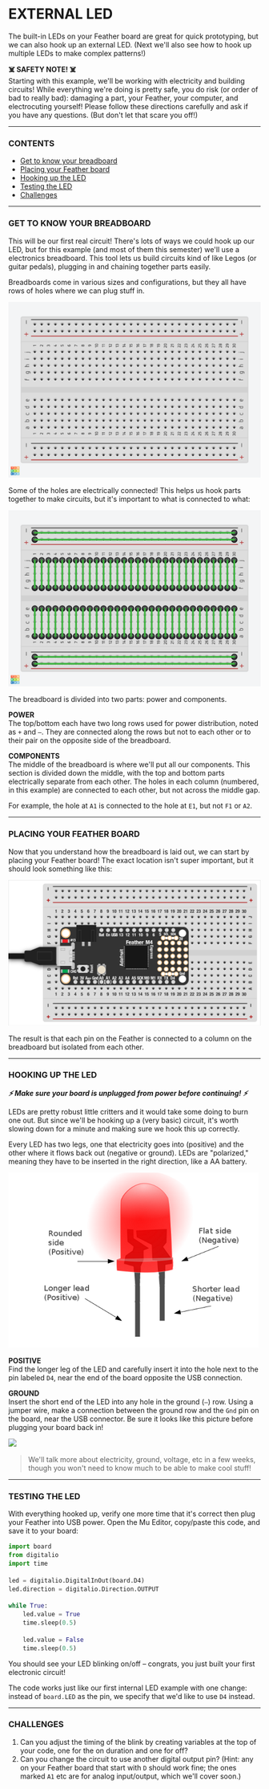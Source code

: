 # EXTERNAL LED

The built-in LEDs on your Feather board are great for quick prototyping, but we can also hook up an external LED. (Next we'll also see how to hook up multiple LEDs to make complex patterns!)

**☠️ SAFETY NOTE! ☠️**  
Starting with this example, we'll be working with electricity and building circuits! While everything we're doing is pretty safe, you do risk (or order of bad to really bad): damaging a part, your Feather, your computer, and electrocuting yourself! Please follow these directions carefully and ask if you have any questions. (But don't let that scare you off!)

***

### CONTENTS  

* [Get to know your breadboard](#get-to-know-your-breadboard)  
* [Placing your Feather board](#placing-your-feather-board)  
* [Hooking up the LED](#hooking-up-the-led)  
* [Testing the LED](#testing-the-led)  
* [Challenges](#challenges)  

***

### GET TO KNOW YOUR BREADBOARD  
This will be our first real circuit! There's lots of ways we could hook up our LED, but for this example (and most of them this semester) we'll use a electronics breadboard. This tool lets us build circuits kind of like Legos (or guitar pedals), plugging in and chaining together parts easily.

Breadboards come in various sizes and configurations, but they all have rows of holes where we can plug stuff in. 

![](../Images/EmptyBreadboard.png)

Some of the holes are electrically connected! This helps us hook parts together to make circuits, but it's important to what is connected to what:

![](../Images/BreadboardLayout.png)

The breadboard is divided into two parts: power and components.

**POWER**  
The top/bottom each have two long rows used for power distribution, noted as `+` and `–`. They are connected along the rows but not to each other or to their pair on the opposite side of the breadboard.

**COMPONENTS**  
The middle of the breadboard is where we'll put all our components. This section is divided down the middle, with the top and bottom parts electrically separate from each other. The holes in each column (numbered, in this example) are connected to each other, but not across the middle gap.

For example, the hole at `A1` is connected to the hole at `E1`, but not `F1` or `A2`.

***

### PLACING YOUR FEATHER BOARD  
Now that you understand how the breadboard is laid out, we can start by placing your Feather board! The exact location isn't super important, but it should look something like this:

![](../Images/FeatherOnBreadboard.png)

The result is that each pin on the Feather is connected to a column on the breadboard but isolated from each other.

***

### HOOKING UP THE LED  
***⚡️ Make sure your board is unplugged from power before continuing! ⚡️***

LEDs are pretty robust little critters and it would take some doing to burn one out. But since we'll be hooking up a (very basic) circuit, it's worth slowing down for a minute and making sure we hook this up correctly.

Every LED has two legs, one that electricity goes into (positive) and the other where it flows back out (negative or ground). LEDs are "polarized," meaning they have to be inserted in the right direction, like a AA battery.

![](../Images/LED-Orientation.png)

**POSITIVE**  
Find the longer leg of the LED and carefully insert it into the hole next to the pin labeled `D4`, near the end of the board opposite the USB connection.

**GROUND**  
Insert the short end of the LED into any hole in the ground (`–`) row. Using a jumper wire, make a connection between the ground row and the `Gnd` pin on the board, near the USB connector. Be sure it looks like this picture before plugging your board back in!

![](../Images/ExternalLED.jpg)

> We'll talk more about electricity, ground, voltage, etc in a few weeks, though you won't need to know much to be able to make cool stuff!

***

### TESTING THE LED  
With everything hooked up, verify one more time that it's correct then plug your Feather into USB power. Open the Mu Editor, copy/paste this code, and save it to your board:

```python
import board
from digitalio
import time

led = digitalio.DigitalInOut(board.D4)
led.direction = digitalio.Direction.OUTPUT

while True:
    led.value = True
    time.sleep(0.5)
    
    led.value = False
    time.sleep(0.5)
```

You should see your LED blinking on/off – congrats, you just built your first electronic circuit!

The code works just like our first internal LED example with one change: instead of `board.LED` as the pin, we specify that we'd like to use `D4` instead.

***

### CHALLENGES  

1. Can you adjust the timing of the blink by creating variables at the top of your code, one for the on duration and one for off?  
2. Can you change the circuit to use another digital output pin? (Hint: any on your Feather board that start with `D` should work fine; the ones marked `A1` etc are for analog input/output, which we'll cover soon.)  

